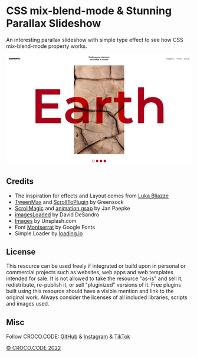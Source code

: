 # CSS mix-blend-mode & Stunning Parallax Slideshow

An interesting parallax slideshow with simple type effect to see how CSS mix-blend-mode property works. 

![CSS mix-blend-mode & Stunning Parallax Slideshow](https://raw.githubusercontent.com/crococode-io/images/main/css-mix-blend-mode-and-stunning-parallax-slideshow.png)

## Credits
- The inspiration for effects and Layout comes from [Luka Bliazze](https://dribbble.com/shots/6222910-Heroic)
- [TweenMax](https://greensock.com/tweenmax) and [ScrollToPlugin](https://greensock.com/ScrollToPlugin) by Greensock
- [ScrollMagic](http://scrollmagic.io/) and [animation.gsap](http://scrollmagic.io/docs/animation.GSAP.html) by Jan Paepke
- [imagesLoaded](https://imagesloaded.desandro.com/) by David DeSandro
- [Images](https://unsplash.com/) by Unsplash.com
- Font [Montserrat](https://fonts.google.com/specimen/Montserrat) by Google Fonts
- Simple Loader by [loading.io](https://loading.io/css/)

## License
This resource can be used freely if integrated or build upon in personal or commercial projects such as websites, web apps and web templates intended for sale. It is not allowed to take the resource "as-is" and sell it, redistribute, re-publish it, or sell "pluginized" versions of it. Free plugins built using this resource should have a visible mention and link to the original work. Always consider the licenses of all included libraries, scripts and images used.

## Misc

Follow CROCO.CODE: [GitHub](https://github.com/crococode-io) & [Instagram](https://www.instagram.com/croco.code/) & [TikTok](https://www.tiktok.com/@croco.code)

[© CROCO.CODE 2022](https://www.instagram.com/croco.code)